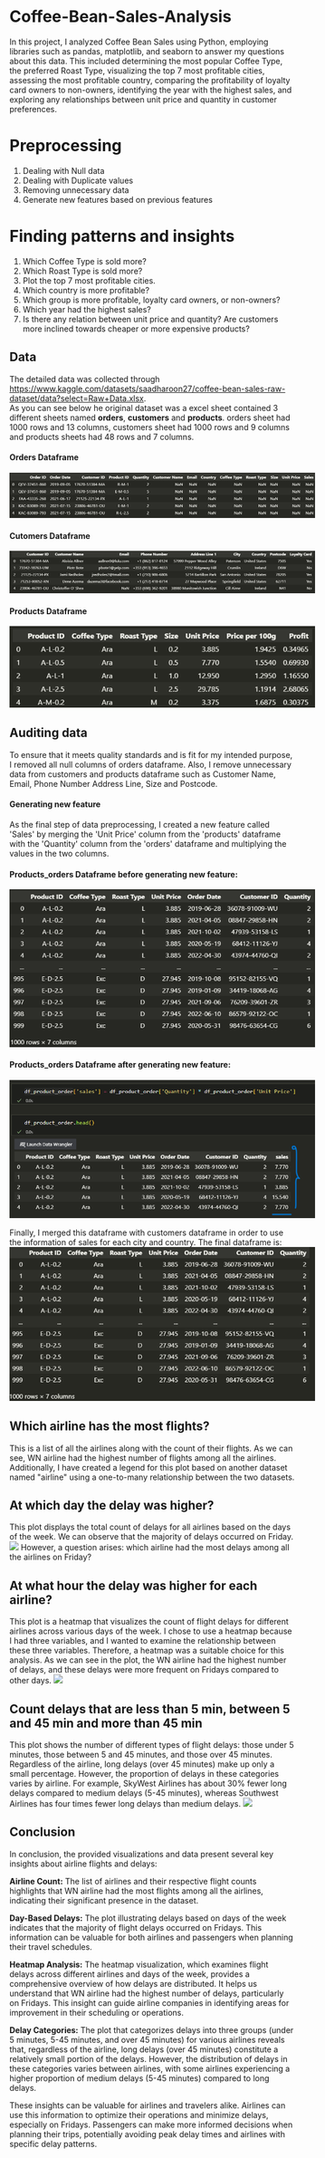# Coffee-Bean-Sales-Analysis
In this project, I analyzed Coffee Bean Sales using Python, employing libraries such as pandas, matplotlib, and seaborn to answer my questions about this data. This included determining the most popular Coffee Type, the preferred Roast Type, visualizing the top 7 most profitable cities, assessing the most profitable country, comparing the profitability of loyalty card owners to non-owners, identifying the year with the highest sales, and exploring any relationships between unit price and quantity in customer preferences.

# Preprocessing
1) Dealing with Null data
2) Dealing with Duplicate values
3) Removing unnecessary data
4) Generate new features based on previous features

# Finding patterns and insights
1) Which Coffee Type is sold more?
2) Which Roast Type is sold more?
3) Plot the top 7 most profitable cities.
4) Which country is more profitable?
5) Which group is more profitable, loyalty card owners, or non-owners?
6) Which year had the highest sales?
7) Is there any relation between unit price and quantity? Are customers more inclined towards cheaper or more expensive products?

## Data
The detailed data was collected through https://www.kaggle.com/datasets/saadharoon27/coffee-bean-sales-raw-dataset/data?select=Raw+Data.xlsx.
<br> As you can see below he original dataset was a excel sheet contained 3 different sheets named **orders**, **customers** and **products**. orders sheet had 1000 rows and 13 columns, customers sheet had 1000 rows and 9 columns and products sheets had 48 rows and 7 columns.

<h4>Orders Dataframe</h4>
<img src="Assets/df_orders.png" style="max-width: 540px"/>
<h4>Cutomers Dataframe</h4>
<img src="Assets/df_cutomers.png" style="max-width: 540px"/>
<h4>Products Dataframe</h4>
<img src="Assets/df_products.png" style="max-width: 540px"/>


## Auditing data
To ensure that it meets quality standards and is fit for my intended purpose, I removed all null columns of orders dataframe. Also, I remove unnecessary data from customers and products dataframe such as Customer Name, Email, Phone Number Address Line, Size and Postcode.

<h4>Generating new feature</h4>
As the final step of data preprocessing, I created a new feature called 'Sales' by merging the 'Unit Price' column from the 'products' dataframe with the 'Quantity' column from the 'orders' dataframe and multiplying the values in the two columns.
<h4>Products_orders Dataframe before generating new feature:</h4>
<img src="Assets/df_products_orders.png" style="max-width: 540px"/>

<h4>Products_orders Dataframe after generating new feature:</h4>
<img src="Assets/df_code.png" style="max-width: 540px"/>

Finally, I merged this dataframe with customers dataframe in order to use the information of sales for each city and country. The final dataframe is:
<img src="Assets/df.png" style="max-width: 540px"/>

## Which airline has the most flights?
This is a list of all the airlines along with the count of their flights. As we can see, WN airline had the highest number of flights among all the airlines. Additionally, I have created a legend for this plot based on another dataset named "airline" using a one-to-many relationship between the two datasets.




## At which day the delay was higher?
This plot displays the total count of delays for all airlines based on the days of the week. We can observe that the majority of delays occurred on Friday. 
<img src="./output/output44.png" style="max-width: 540px"/>
However, a question arises: which airline had the most delays among all the airlines on Friday?
## At what hour the delay was higher for each airline?
This plot is a heatmap that visualizes the count of flight delays for different airlines across various days of the week. I chose to use a heatmap because I had three variables, and I wanted to examine the relationship between these three variables. Therefore, a heatmap was a suitable choice for this analysis. As we can see in the plot, the WN airline had the highest number of delays, and these delays were more frequent on Fridays compared to other days.
<img src="./output/output3.png" style="max-width: 540px"/>

## Count delays that are less than 5 min, between 5 and 45 min and more than 45 min
This plot shows the number of different types of flight delays: those under 5 minutes, those between 5 and 45 minutes, and those over 45 minutes. Regardless of the airline, long delays (over 45 minutes) make up only a small percentage. However, the proportion of delays in these categories varies by airline. For example, SkyWest Airlines has about 30% fewer long delays compared to medium delays (5-45 minutes), whereas Southwest Airlines has four times fewer long delays than medium delays.
<img src="./output/output2.png" style="max-width: 540px"/>


## Conclusion
In conclusion, the provided visualizations and data present several key insights about airline flights and delays:

**Airline Count:** The list of airlines and their respective flight counts highlights that WN airline had the most flights among all the airlines, indicating their significant presence in the dataset.

**Day-Based Delays:** The plot illustrating delays based on days of the week indicates that the majority of flight delays occurred on Fridays. This information can be valuable for both airlines and passengers when planning their travel schedules.

**Heatmap Analysis:** The heatmap visualization, which examines flight delays across different airlines and days of the week, provides a comprehensive overview of how delays are distributed. It helps us understand that WN airline had the highest number of delays, particularly on Fridays. This insight can guide airline companies in identifying areas for improvement in their scheduling or operations.

**Delay Categories:** The plot that categorizes delays into three groups (under 5 minutes, 5-45 minutes, and over 45 minutes) for various airlines reveals that, regardless of the airline, long delays (over 45 minutes) constitute a relatively small portion of the delays. However, the distribution of delays in these categories varies between airlines, with some airlines experiencing a higher proportion of medium delays (5-45 minutes) compared to long delays.

These insights can be valuable for airlines and travelers alike. Airlines can use this information to optimize their operations and minimize delays, especially on Fridays. Passengers can make more informed decisions when planning their trips, potentially avoiding peak delay times and airlines with specific delay patterns.

